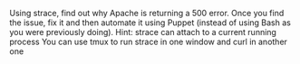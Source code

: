 Using strace, find out why Apache is returning a 500 error. Once you find the issue, fix it and then automate it using Puppet (instead of using Bash as you were previously doing).
Hint:
strace can attach to a current running process
You can use tmux to run strace in one window and curl in another one
